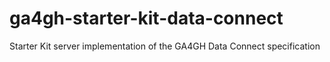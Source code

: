 # ga4gh-starter-kit-data-connect
Starter Kit server implementation of the GA4GH Data Connect specification
